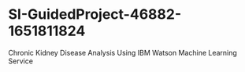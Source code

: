 # SI-GuidedProject-46882-1651811824
Chronic Kidney Disease Analysis Using IBM Watson Machine Learning Service
